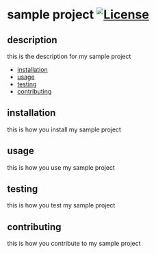 # sample project [![License](https://img.shields.io/badge/License-Apache_2.0-blue.svg)](https://opensource.org/licenses/Apache-2.0)
  ## description
  this is the description for my sample project

  * [installation](#installation)
  * [usage](#usage)
  * [testing](#testing)
  * [contributing](#contributing)


  ##  installation 
  this is how you install my sample project

  ## usage
  this is how you use my sample project

  ## testing
  this is how you test my sample project

  ## contributing
  this is how you contribute to my sample project
